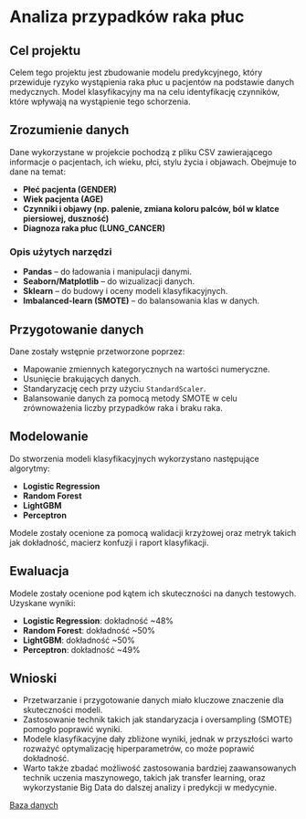 # Analiza przypadków raka płuc

## Cel projektu

Celem tego projektu jest zbudowanie modelu predykcyjnego, który przewiduje ryzyko wystąpienia raka płuc u pacjentów na podstawie danych medycznych. Model klasyfikacyjny ma na celu identyfikację czynników, które wpływają na wystąpienie tego schorzenia.

## Zrozumienie danych

Dane wykorzystane w projekcie pochodzą z pliku CSV zawierającego informacje o pacjentach, ich wieku, płci, stylu życia i objawach. Obejmuje to dane na temat:
- **Płeć pacjenta (GENDER)**
- **Wiek pacjenta (AGE)**
- **Czynniki i objawy (np. palenie, zmiana koloru palców, ból w klatce piersiowej, duszność)**
- **Diagnoza raka płuc (LUNG_CANCER)**

### Opis użytych narzędzi

- **Pandas** – do ładowania i manipulacji danymi.
- **Seaborn/Matplotlib** – do wizualizacji danych.
- **Sklearn** – do budowy i oceny modeli klasyfikacyjnych.
- **Imbalanced-learn (SMOTE)** – do balansowania klas w danych.

## Przygotowanie danych

Dane zostały wstępnie przetworzone poprzez:
- Mapowanie zmiennych kategorycznych na wartości numeryczne.
- Usunięcie brakujących danych.
- Standaryzację cech przy użyciu `StandardScaler`.
- Balansowanie danych za pomocą metody SMOTE w celu zrównoważenia liczby przypadków raka i braku raka.

## Modelowanie

Do stworzenia modeli klasyfikacyjnych wykorzystano następujące algorytmy:
- **Logistic Regression**
- **Random Forest**
- **LightGBM**
- **Perceptron**

Modele zostały ocenione za pomocą walidacji krzyżowej oraz metryk takich jak dokładność, macierz konfuzji i raport klasyfikacji.

## Ewaluacja

Modele zostały ocenione pod kątem ich skuteczności na danych testowych. Uzyskane wyniki:
- **Logistic Regression**: dokładność ~48%
- **Random Forest**: dokładność ~50%
- **LightGBM**: dokładność ~50%
- **Perceptron**: dokładność ~49%

## Wnioski

- Przetwarzanie i przygotowanie danych miało kluczowe znaczenie dla skuteczności modeli. 
- Zastosowanie technik takich jak standaryzacja i oversampling (SMOTE) pomogło poprawić wyniki.
- Modele klasyfikacyjne dały zbliżone wyniki, jednak w przyszłości warto rozważyć optymalizację hiperparametrów, co może poprawić dokładność.
- Warto także zbadać możliwość zastosowania bardziej zaawansowanych technik uczenia maszynowego, takich jak transfer learning, oraz wykorzystanie Big Data do dalszej analizy i predykcji w medycynie.

[Baza danych](https://www.kaggle.com/datasets/akashnath29/lung-cancer-dataset?resource=download)
